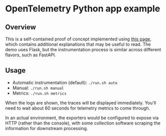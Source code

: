 # OpenTelemetry Python app example

## Overview

This is a self-contained proof of concept implemented using [this page](https://opentelemetry.io/docs/instrumentation/python/getting-started/), which contains additional explanations that may be useful to read.
The demo uses Flask, but the instrumentation process is similar across different flavors, such as FastAPI.

## Usage

* Automatic instrumentation (default): `./run.sh auto`
* Manual: `./run.sh manual`
* Metrics: `./run.sh metrics`

When the logs are shown, the traces will be displayed immediately. You'll need to wait about 60 seconds for telemetry metrics to come through.

In an actual environment, the exporters would be configured to expose via HTTP (rather than the console),
with some collection software scraping the information for downstream processing.
